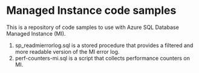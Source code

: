 
# Managed Instance code samples
This is a repository of code samples to use with Azure SQL Database Managed Instance (MI).

1. sp_readmierrorlog.sql is a stored procedure that provides a filtered and more readable version of the MI error log.
2. perf-counters-mi.sql is a script that collects performance counters on MI.
